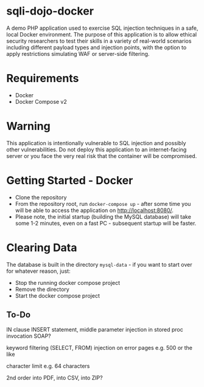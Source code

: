 # sqli-dojo-docker

A demo PHP application used to exercise SQL injection techniques in a safe, local Docker environment. The purpose of this application is to allow ethical security researchers to test their skills in a variety of real-world scenarios including different payload types and injection points, with the option to apply restrictions simulating WAF or server-side filtering.

# Requirements

 * Docker
 * Docker Compose v2

# Warning

This application is intentionally vulnerable to SQL injection and possibly other vulnerabilities. Do not deploy this application to an internet-facing server or you face the very real risk that the container will be compromised.

# Getting Started - Docker

 * Clone the repository
 * From the repository root, run `docker-compose up` - after some time you will be able to access the application on [http://localhost:8080/](http://localhost:8080/).
  * Please note, the initial startup (building the MySQL database) will take some 1-2 minutes, even on a fast PC - subsequent startup will be faster.

# Clearing Data

The database is built in the directory `mysql-data` - if you want to start over for whatever reason, just:

 * Stop the running docker compose project
 * Remove the directory
 * Start the docker compose project

## To-Do

IN clause
INSERT statement, middle parameter
injection in stored proc invocation
SOAP?

keyword filtering (SELECT, FROM)
injection on error pages e.g. 500 or the like

character limit e.g. 64 characters

2nd order into PDF, into CSV, into ZIP?



